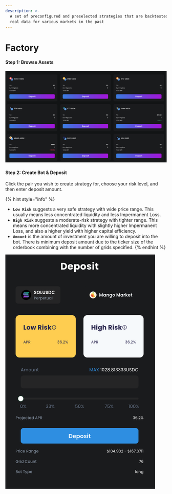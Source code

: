 ```yaml
---
description: >-
  A set of preconfigured and preselected strategies that are backtested against
  real data for various markets in the past
---
```


# Factory

#### Step 1: Browse Assets

![Pools | Factory](<../../.gitbook/assets/image (2) (1) (1).png>)

#### Step 2: Create Bot & Deposit

Click the pair you wish to create strategy for, choose your risk level, and then enter deposit amount.

{% hint style="info" %}
* **`Low Risk`** suggests a very safe strategy with wide price range. This usually means less concentrated liquidity and less Impermanent Loss.
* **`High Risk`** suggests a moderate-risk strategy with tighter range. This means more concentrated liquidity with slightly higher Impermanent Loss, and also a higher yield with higher capital efficiency.&#x20;
* **`Amount`** is the amount of investment you are willing to deposit into the bot. There is minimum deposit amount due to the ticker size of the orderbook combining with the number of grids specified.
{% endhint %}

![](../../.gitbook/assets/image.png)
